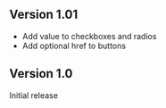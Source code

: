 ## Version 1.01

- Add value to checkboxes and radios
- Add optional href to buttons


## Version 1.0

Initial release
